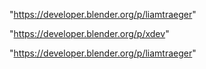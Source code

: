 "https://developer.blender.org/p/liamtraeger"

"https://developer.blender.org/p/xdev"

 
"https://developer.blender.org/p/liamtraeger"


 
